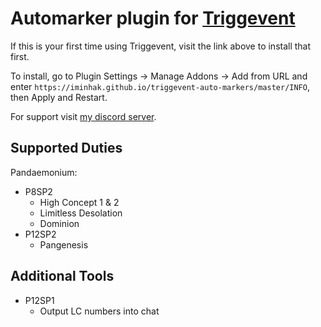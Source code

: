 # Automarker plugin for [Triggevent](https://github.com/xpdota/event-trigger/)

If this is your first time using Triggevent, visit the link above to install that first.

To install, go to Plugin Settings -> Manage Addons -> Add from URL and enter `https://iminhak.github.io/triggevent-auto-markers/master/INFO`, then Apply and Restart.

For support visit [my discord server](https://discord.gg/nVdhQyk8Uz).

## Supported Duties
Pandaemonium:
- P8SP2
    - High Concept 1 & 2
    - Limitless Desolation
    - Dominion
- P12SP2
    - Pangenesis

## Additional Tools
- P12SP1
  - Output LC numbers into chat
